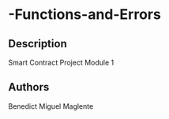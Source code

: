 # -Functions-and-Errors


## Description
Smart Contract Project Module 1

## Authors

Benedict Miguel Maglente
